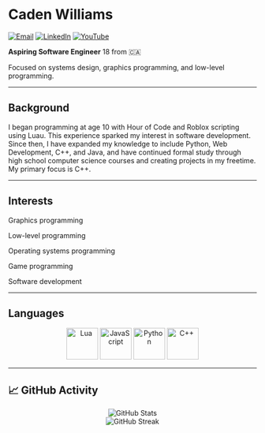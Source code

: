 # Caden Williams
[![Email](https://img.shields.io/badge/Email-Open_Email-blue?style=for-the-badge&logo=microsoft-outlook&logoColor=white)](mailto:CadenMWilliams2007@Outlook.com)
[![LinkedIn](https://img.shields.io/badge/LinkedIn-Caden-blue?style=for-the-badge&logo=linkedin&logoColor=white)](https://www.linkedin.com/in/your-linkedin-profile)
[![YouTube](https://img.shields.io/badge/YouTube-Subscribe-red?style=for-the-badge&logo=youtube&logoColor=white)](https://www.youtube.com/channel/your-channel-id)

**Aspiring Software Engineer** 
18 from 🇨🇦

Focused on systems design, graphics programming, and low-level programming.

---

## Background

I began programming at age 10 with Hour of Code and Roblox scripting using Luau. This experience sparked my interest in software development. Since then, I have expanded my knowledge to include Python, Web Development, C++, and Java, and have continued formal study through high school computer science courses and creating projects in my freetime. My primary focus is C++.

---

## Interests
Graphics programming

Low-level programming

Operating systems programming

Game programming

Software development

---

## Languages

<p align="center">
  <img src="https://www.svgrepo.com/show/373817/lua.svg" alt="Lua" width="64" height="64">
  <img src="https://cdn.iconscout.com/icon/free/png-256/javascript-2038874-1720087.png" alt="JavaScript" width="64" height="64">
  <img src="https://i1.wp.com/qavalidation.com/wp-content/uploads/2018/02/python-logo.png" alt="Python" width="64" height="64">
  <img src="https://iconape.com/wp-content/png_logo_vector/c-3.png" alt="C++" width="64" height="64">
</p>

---

## 📈 GitHub Activity

<p align="center">
  <img src="https://github-readme-stats.vercel.app/api?username=cadenmbond&show_icons=true&count_private=true&theme=radical" alt="GitHub Stats" />
  <br />
  <img src="https://streak-stats.demolab.com?user=cadenmbond&theme=radical" alt="GitHub Streak" />
</p>
